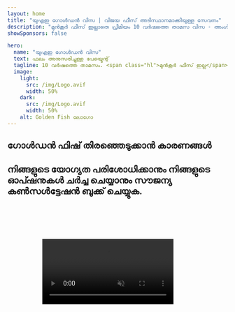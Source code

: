 ```yaml
---
layout: home
title: "യുഎഇ ഗോൾഡൻ വിസ | വിജയ ഫീസ് അടിസ്ഥാനമാക്കിയുള്ള സേവനം"
description: "മുൻകൂർ ഫീസ് ഇല്ലാതെ പ്രീമിയം 10 വർഷത്തെ താമസ വിസ - അംഗീകാരത്തിന് ശേഷം മാത്രം പണം നൽകുക. 98% വിജയ നിരക്കോടെ പൂർണ്ണ അപേക്ഷാ മാനേജ്മെന്റ്. സൗജന്യ പുതുക്കൽ സേവനം, സർക്കാർ ഫീസ് മാത്രം."
showSponsors: false

hero:
  name: "യുഎഇ ഗോൾഡൻ വിസ"
  text: ഫലം അനുസരിച്ചുള്ള പേയ്മെന്റ്
  tagline: 10 വർഷത്തെ താമസം. <span class="hl">മുൻകൂർ ഫീസ് ഇല്ല</span> - അംഗീകാരത്തിന് ശേഷം മാത്രം പണം നൽകുക. 98% വിജയ നിരക്ക്.
  image:
    light:
      src: /img/Logo.avif
      width: 50%
    dark:
      src: /img/Logo.avif
      width: 50%
    alt: Golden Fish ലോഗോ
---
```


<FeatureCards :features="[
  {
    title: 'യുഎഇ ഗോൾഡൻ വിസ ആനുകൂല്യങ്ങൾ',
    items: [
      'യോഗ്യതാ വ്യവസ്ഥകൾ നിലനിർത്തിക്കൊണ്ട് പുതുക്കാൻ കഴിയുന്ന 10 വർഷത്തെ സാധുത',
      '**6 മാസത്തിലൊരിക്കൽ യുഎഇയിൽ പ്രവേശിക്കേണ്ട ആവശ്യമില്ല**',
      '100% ബിസിനസ് ഉടമസ്ഥാവകാശം അനുവദനീയം',
      'കുടുംബാംഗങ്ങളെയും അതിരില്ലാത്ത ഗാർഹിക ജീവനക്കാരെയും സ്പോൺസർ ചെയ്യാം',
      '25 വയസ്സ് വരെയുള്ള കുട്ടികളുടെ സ്പോൺസർഷിപ്പ്',
      'മാതാപിതാക്കളുടെ സ്പോൺസർഷിപ്പ് ഉൾപ്പെടുന്നു',
      'സ്പോൺസറോ തൊഴിലുടമയോ ആവശ്യമില്ല'
    ],
    linkText: 'Read More',
    link: '../../company-registration/golden-visa#key-benefits-of-the-uae-golden-visa',
    icon: {
      light: '/img/iStock-1785818081.avif',
      dark: '/img/iStock-1203821481.avif',
      alt: 'വിസ സേവനങ്ങൾ',
      width: '100%'
    }
  },
  {
    title: 'യുഎഇ ഗോൾഡൻ വിസ എങ്ങനെ നേടാം',
    items: [
      'യുഎഇ പ്രോപ്പർട്ടികളിൽ AED 2M നിക്ഷേപം',
      'യുഎഇ നിക്ഷേപ ഫണ്ടുകളിൽ AED 2M നിക്ഷേപം',
      'AED 2M മൂലധനമുള്ള ബിസിനസ്',
      'വാർഷിക FTA സംഭാവന AED 250K',
      'വിദഗ്ധ പ്രൊഫഷണലുകൾ',
      'പ്രതിഭാശാലികൾ'
    ],
    linkText: 'Read More',
    link: '../../company-registration/golden-visa#uae-golden-visa-eligibility-and-requirements',
    icon: {
      light: '/img/iStock-1333000394.avif',
      dark: '/img/iStock-584576538.avif',
      alt: 'വിസ സേവനങ്ങൾ',
      width: '10%'
    }
  },
  {
    title: 'ഗോൾഡൻ വിസ പ്രക്രിയ',
    bullet: '✓',
    items: [
      'പ്രാഥമിക യോഗ്യതാ വിലയിരുത്തൽ',
      'രേഖകൾ തയ്യാറാക്കലും പരിശോധനയും',
      'മെഡിക്കൽ പരിശോധനയും ബയോമെട്രിക്സും',
      'അപേക്ഷ സമർപ്പണവും പ്രോസസ്സിംഗും',
      'എമിറേറ്റ്സ് ഐഡിയും വിസ നൽകലും',
      'കുടുംബ വിസ സ്പോൺസർഷിപ്പ് (ഓപ്ഷണൽ)'
    ],
    linkText: 'Read More',
    link: '../../company-registration/golden-visa#uae-golden-visa-application-process',
    icon: {
      light: '/img/ILONMASKID.webp',
      dark: '/img/ILONMASKID.webp',
      alt: 'വിസ സേവനങ്ങൾ',
      width: '100%'
    }
  }
]" />

## ഗോൾഡൻ ഫിഷ് തിരഞ്ഞെടുക്കാൻ കാരണങ്ങൾ

<BenefitsList :features="[
  {
    icon: '💰',
    title: 'വിജയാധിഷ്ഠിത ഫീസ്',
    text: '**നിങ്ങളുടെ ഗോൾഡൻ വിസ അംഗീകരിക്കപ്പെടുന്നതുവരെ പണമൊന്നും നൽകേണ്ടതില്ല.** പൂർണ്ണ സുതാര്യതയോടെ, മറഞ്ഞിരിക്കുന്ന ചെലവുകളൊന്നുമില്ല.'
  },
  {
    icon: '📈',
    title: 'തെളിയിക്കപ്പെട്ട വിജയനിരക്ക്',
    text: 'ഞങ്ങളുടെ പ്രീമിയം പ്രോസസ്സിംഗിലൂടെ നൂറുകണക്കിന് ഗോൾഡൻ വിസകൾ നൽകിയിട്ടുണ്ട്, 98% അംഗീകാര നിരക്കോടെ.'
  },
  {
    icon: '📋',
    title: 'സമ്പൂർണ്ണ മാനേജ്മെന്റ്',
    text: 'രേഖകൾ മുതൽ വിസ നൽകൽ വരെയുള്ള എല്ലാ വിശദാംശങ്ങളും കൈകാര്യം ചെയ്യുന്നു.'
  },
  {
    icon: '👨‍💼',
    title: 'പ്രാദേശിക UAE വിദഗ്ധത',
    text: 'ദുബായിലെ സമർപ്പിത വിദഗ്ധർ പ്രക്രിയയുടെ ഓരോ ഘട്ടത്തിലും വിദഗ്ധ മാർഗനിർദ്ദേശം നൽകുന്നു.'
  },
  {
    icon: '🔍',
    title: 'പ്രീമിയം പ്രോസസ്സിംഗ്',
    text: 'അധികാരികളുമായി നേരിട്ടുള്ള ആശയവിനിമയവും വേഗത്തിലുള്ള അംഗീകാരത്തിനായി ഫാസ്റ്റ്-ട്രാക്ക് ചാനലുകളും.'
  },
  {
    icon: '🔄',
    title: 'പുതുക്കൽ പിന്തുണ',
    text: '**പൂജ്യം ഏജൻസി ഫീസോടെ** സൗജന്യ വിസ പുതുക്കൽ സഹായം - സർക്കാർ ചാർജുകൾ മാത്രം.'
  }
]" />

## നിങ്ങളുടെ യോഗ്യത പരിശോധിക്കാനും നിങ്ങളുടെ ഓപ്ഷനുകൾ ചർച്ച ചെയ്യാനും സൗജന്യ കൺസൾട്ടേഷൻ ബുക്ക് ചെയ്യുക.

<video  autoplay muted playsinline style="padding: 80px" >
  <source src="/img/iStock-2185912341.mp4" type="video/mp4">
</video>

<ContactFormModal formName="Golden Visa [offer]" buttonText="സൗജന്യ കൺസൾട്ടേഷൻ നേടുക" :services="[
  '🏠 UAE പ്രോപ്പർട്ടികളിൽ AED 2M നിക്ഷേപം',
  '💰 UAE നിക്ഷേപ ഫണ്ടുകളിൽ AED 2M നിക്ഷേപം',
  '🏢 AED 2M മൂലധനമുള്ള ബിസിനസ്',
  '📈 AED 250K വാർഷിക FTA സംഭാവന',
  '👨‍💼 വിദഗ്ധ പ്രൊഫഷണലുകൾ',
  '🎯 പ്രതിഭാശാലികൾ',]"/>

<!-- <ImageGrid :images="[
  { src: '/img/ILONMASKID.webp', href: './immigration.md', alt: 'UAE കുടിയേറ്റം' },
  { src: '/img/ILONMASKID.webp', href: './immigration.md', alt: 'UAE കുടിയേറ്റം' },
]"/> -->
